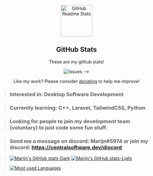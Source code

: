 <p align="center">
 <img width="100px" src="https://res.cloudinary.com/anuraghazra/image/upload/v1594908242/logo_ccswme.svg" align="center" alt="GitHub Readme Stats" />
 <h2 align="center">GitHub Stats</h2>
 <p align="center">These are my github stats!</p>
</p>
  <p align="center">
    <!--<a href="https://github.com/anuraghazra/github-readme-stats/actions">
      <img alt="Tests Passings" src="https://github.com/anuraghazra/github-readme-stats/workflows/Test/badge.svg" />
    </a>-->
    <!--<a href="https://github.com/anuraghazra/github-readme-stats/graphs/contributors">-->
<!--     <a href="">
      <img alt="GitHub Contributors" src="https://img.shields.io/github/contributors/anuraghazra/github-readme-stats" />
    </a> -->
    <!--<a href="https://codecov.io/gh/anuraghazra/github-readme-stats">
      <img src="https://codecov.io/gh/anuraghazra/github-readme-stats/branch/master/graph/badge.svg" />
    </a> -->
<!--     <a href="">
    <!--<a href="https://github.com/anuraghazra/github-readme-stats/issues">-->
      <img alt="Issues" src="https://img.shields.io/github/issues/anuraghazra/github-readme-stats?color=0088ff" />
    </a> -->
    <!--<a href="https://github.com/anuraghazra/github-readme-stats/pulls">-->
<!--     <a href="">
      <img alt="GitHub pull requests" src="https://img.shields.io/github/issues-pr/anuraghazra/github-readme-stats?color=0088ff" />
    </a>
    <br />
    <br />
    <a href="https://a.paddle.com/v2/click/16413/119403?link=1227">
      <img src="https://img.shields.io/badge/Supported%20by-VSCode%20Power%20User%20%E2%86%92-gray.svg?colorA=655BE1&colorB=4F44D6&style=for-the-badge"/>
    </a>
    <a href="https://a.paddle.com/v2/click/16413/119403?link=2345">
      <img src="https://img.shields.io/badge/Supported%20by-Node%20Cli.com%20%E2%86%92-gray.svg?colorA=61c265&colorB=4CAF50&style=for-the-badge"/>
    </a>
  </p> -->

  <!--<p align="center">
    <a href="#demo">View Demo</a>
    ·
    <a href="https://github.com/anuraghazra/github-readme-stats/issues/new/choose">Report Bug</a>
    ·
    <a href="https://github.com/anuraghazra/github-readme-stats/issues/new/choose">Request Feature</a>
    ·
    <a href="https://github.com/anuraghazra/github-readme-stats/discussions">Ask Question</a>
  </p>-->
</p>

<p align="center">Like my work? Please consider <a href="https://www.paypal.me/marijn17s">donating</a> to help me improve!</p>

> ### Interested in: Desktop Software Development

> ### Currently learning: C++, Laravel, TailwindCSS, Python

> ### Looking for people to join my development team (voluntary) to just code some fun stuff.

> ### Send me a message on discord: Marijn#5974 or join my discord: https://centralsoftware.dev/discord

> [![Marijn's GitHub stats-Dark](https://github-readme-stats.vercel.app/api?username=Marijn17S&show_icons=true&theme=dark#gh-dark-mode-only)](https://github.com/Marijn17S/github-readme-stats#gh-dark-mode-only)
> [![Marijn's GitHub stats-Light](https://github-readme-stats.vercel.app/api?username=Marijn17S&show_icons=true&theme=default#gh-light-mode-only)](https://github.com/Marijn17S/marijn-stats#gh-light-mode-only)

> [![Most used Languages](https://github-readme-stats.vercel.app/api/top-langs/?username=Marijn17S&layout=compact)](https://github.com/anuraghazra/github-readme-stats)

<!-- ### Demo

[![Top Langs](https://github-readme-stats.vercel.app/api/top-langs/?username=Marijn17S)](https://github.com/Marijn17S/marijn-stats)

-   Compact layout

[![Top Langs](https://github-readme-stats.vercel.app/api/top-langs/?username=Marijn17S&layout=compact)](https://github.com/Marijn17S/marijn-stats)

* * * -->
